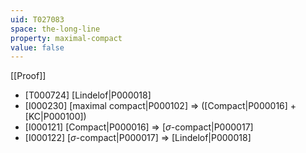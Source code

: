 ```yaml
---
uid: T027083
space: the-long-line
property: maximal-compact
value: false
---
```

[[Proof]]

* [T000724] [Lindelof|P000018]
* [I000230] [maximal compact|P000102] => ([Compact|P000016] + [KC|P000100])
* [I000121] [Compact|P000016] => [$\sigma$-compact|P000017]
* [I000122] [$\sigma$-compact|P000017] => [Lindelof|P000018]

